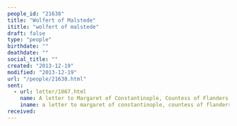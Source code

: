 ```yaml
---
people_id: "21638"
title: "Wolfert of Malstede"
ititle: "wolfert of malstede"
draft: false
type: "people"
birthdate: ""
deathdate: ""
social_title: ""
created: "2013-12-19"
modified: "2013-12-19"
url: "/people/21638.html"
sent:
  - url: letter/1067.html
    name: A letter to Margaret of Constantinople, Countess of Flanders (1248, August 21)
    iname: a letter to margaret of constantinople, countess of flanders (1248, august 21)
received:
---
```

